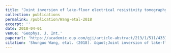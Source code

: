```yaml
---
title: "Joint inversion of lake-floor electrical resistivity tomography and boat-towed radiomagnetotelluric data illustrated on synthetic data and an application from the Äspö Hard Rock Laboratory site, Sweden"
collection: publications
permalink: /publication/Wang-etal-2018
excerpt: ''
date: 2018-04-01
venue: 'Geophys. J. Int.'
paperurl: 'https://academic.oup.com/gji/article-abstract/213/1/511/4331636'
citation: 'Shunguo Wang, etal. (2018). &quot;Joint inversion of lake-floor electrical resistivity tomography and boat-towed radiomagnetotelluric data illustrated on synthetic data and an application from the Äspö Hard Rock Laboratory site, Sweden.&quot; <i>Geophys. J. Int.</i>. 213(1), 511-533.'
---
```


